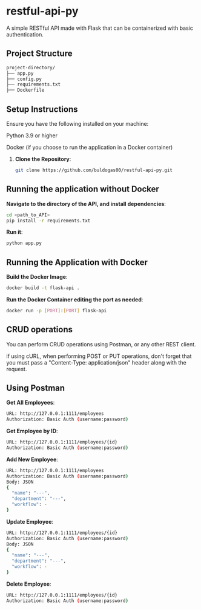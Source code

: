 # restful-api-py
A simple RESTful API made with Flask that can be containerized with basic authentication.

## Project Structure
```sh
project-directory/
├── app.py
├── config.py
├── requirements.txt
├── Dockerfile
```

## Setup Instructions
Ensure you have the following installed on your machine:

Python 3.9 or higher

Docker (if you choose to run the application in a Docker container)

1. **Clone the Repository**:
   ```sh
   git clone https://github.com/buldogas00/restful-api-py.git

## Running the application without Docker

**Navigate to the directory of the API, and install dependencies**:
```sh
cd <path_to_API>
pip install -r requirements.txt
```

 **Run it**:
```sh
python app.py
```

## Running the Application with Docker

**Build the Docker Image**:

```sh
docker build -t flask-api .
```

**Run the Docker Container editing the port as needed**:

```sh
docker run -p [PORT]:[PORT] flask-api
```

## CRUD operations

You can perform CRUD operations using Postman, or any other REST client.

if using cURL, when performing POST or PUT operations, don't forget that you must pass a "Content-Type: application/json" header along with the request.

## Using Postman

**Get All Employees**:
```sh
URL: http://127.0.0.1:1111/employees
Authorization: Basic Auth (username:password)
```

**Get Employee by ID**:
```sh
URL: http://127.0.0.1:1111/employees/{id}
Authorization: Basic Auth (username:password)
```

**Add New Employee**:
```sh
URL: http://127.0.0.1:1111/employees
Authorization: Basic Auth (username:password)
Body: JSON
{
  "name": "---",
  "department": "---",
  "workflow": -
}
```
**Update Employee**:
```sh
URL: http://127.0.0.1:1111/employees/{id}
Authorization: Basic Auth (username:password)
Body: JSON
{
  "name": "---",
  "department": "---",
  "workflow": -
}
```

**Delete Employee**:

```sh
URL: http://127.0.0.1:1111/employees/{id}
Authorization: Basic Auth (username:password)
```

